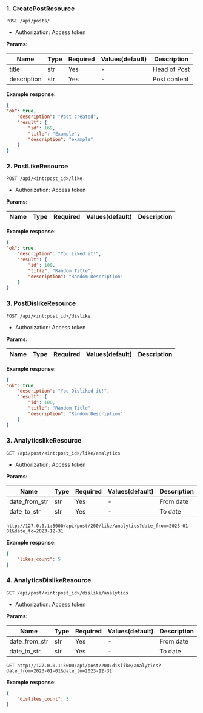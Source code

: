 ### **1. CreatePostResource**

```http
POST /api/posts/
```

- Authorization: Access token

**Params:**

| Name     | Type | Required | Values(default) | Description       |
| -------- | ---- |----------|-----------------|-------------------|
| title   | str  | Yes      | -               | Head of Post      |
| description     | str  | Yes      | -               | Post content      |


**Example response:**

```json
{
"ok": true,
    "description": "Post created",
    "result": {
        "id": 169,
        "title": "Example",
        "description": "example"
    }
}
```


### **2. PostLikeResource**

```http
POST /api/<int:post_id>/like
```

- Authorization: Access token

**Params:**

| Name     | Type | Required | Values(default) | Description       |
| -------- | ---- |----------|-----------------|-------------------|


**Example response:**

```json
{
"ok": true,
    "description": "You Liked it!",
    "result": {
        "id": 100,
        "title": "Random Title",
        "description": "Random Description"
    }
}
```

### **3. PostDislikeResource**

```http
POST /api/<int:post_id>/dislike
```

- Authorization: Access token

**Params:**

| Name     | Type | Required | Values(default) | Description       |
| -------- | ---- |----------|-----------------|-------------------|


**Example response:**

```json
{
"ok": true,
    "description": "You Disliked it!",
    "result": {
        "id": 100,
        "title": "Random Title",
        "description": "Random Description"
    }
}
```

### **3. AnalyticslikeResource**

```http
GET /api/post/<int:post_id>/like/analytics
```

- Authorization: Access token

**Params:**

| Name     | Type | Required | Values(default) | Description |
| -------- | ---- |----------|-----------------|-------------|
| date_from_str   | str  | Yes      | -               | From date   |
| date_to_str     | str  | Yes      | -               | To date     |
```http
http://127.0.0.1:5000/api/post/200/like/analytics?date_from=2023-01-01&date_to=2023-12-31
```


**Example response:**
```json
{
    "likes_count": 5
}

```


### **4. AnalyticsDislikeResource**

```http
GET /api/post/<int:post_id>/dislike/analytics
```

- Authorization: Access token

**Params:**

| Name     | Type | Required | Values(default) | Description |
| -------- | ---- |----------|-----------------|-------------|
| date_from_str   | str  | Yes      | -               | From date   |
| date_to_str     | str  | Yes      | -               | To date     |
```http
GET http://127.0.0.1:5000/api/post/200/dislike/analytics?date_from=2023-01-01&date_to=2023-12-31
```


**Example response:**
```json
{
    "dislikes_count": 3
}

```